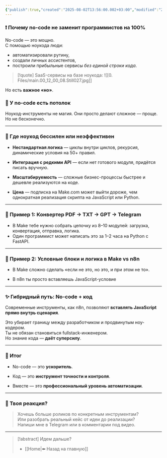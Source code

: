 ```yaml
---
{"publish":true,"created":"2025-08-02T13:56:00.002+03:00","modified":"2025-08-02T13:56:00.012+03:00","cssclasses":""}
---
```


### ❗ Почему no-code не заменит программистов на 100%

No-code — это мощно.  
С помощью ноукода люди:

- автоматизировали рутину,
- создали личных ассистентов,
- построили прибыльные сервисы _без единой строки кода_.

>[!quote] SaaS-сервисы на базе ноукода:
>![[0. Files/main.00_12_00_08.Still027.jpg]]

Но есть **важное «но»**.

### 🚫 У no-code есть потолок

Ноукод-инструменты не магия. Они просто делают сложное — проще.  
Но не бесконечно.

---

### 🔧 Где ноукод бессилен или неэффективен

- **Нестандартная логика** — циклы внутри циклов, рекурсия, динамические условия на 50+ правил.

- **Интеграция с редкими API** — если нет готового модуля, придётся писать вручную.

- **Масштабируемость** — сложные бизнес-процессы быстрее и дешевле реализуются на коде.

- **Цена** — подписка на Make.com может выйти дороже, чем однократная реализация скрипта на JavaScript или Python.


---

### 🧠 Пример 1: Конвертер PDF → TXT → GPT → Telegram

- В Make тебе нужно собрать цепочку из 8–10 модулей: загрузка, конвертация, отправка, логика.
- Один программист может написать это за 1–2 часа на Python с FastAPI.

---

### 🧠 Пример 2: Условные блоки и логика в Make vs n8n

- В Make сложно сделать «если не это, но это, и при этом не то».
    
- В n8n ты просто вставляешь JavaScript-условие
    
---

### ✨ Гибридный путь: No-code + код

Современные инструменты, как n8n, позволяют **вставлять JavaScript прямо внутрь сценария**.

Это убирает границу между разработчиком и продвинутым ноу-кодером.  
Ты не обязан становиться fullstack-инженером.  
Но знание кода — **даёт суперсилу**.

---

### 🔽 Итог

- No-code — это **ускоритель**.
    
- Код — это **инструмент точности и контроля**.
    
- Вместе — это **профессиональный уровень автоматизации**.
    

---

### 🤔 Твоя реакция?

> Хочешь больше роликов по конкретным инструментам?  
> Или разобрать реальный кейс от идеи до реализации?  
> Напиши мне в Telegram или в комментарии под видео.


---
> [!abstract] Идем дальше?
> - [[Home\|⬅️ Назад на главную]]